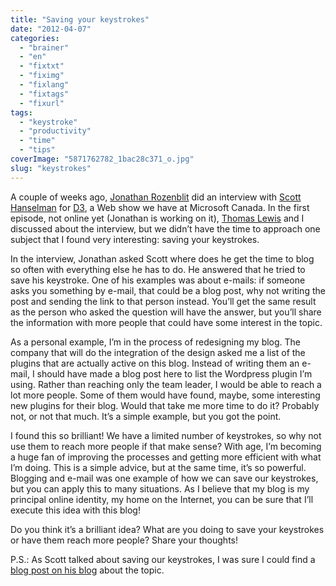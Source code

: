 ```yaml
---
title: "Saving your keystrokes"
date: "2012-04-07"
categories: 
  - "brainer"
  - "en"
  - "fixtxt"
  - "fiximg"
  - "fixlang"
  - "fixtags"
  - "fixurl"
tags: 
  - "keystroke"
  - "productivity"
  - "time"
  - "tips"
coverImage: "5871762782_1bac28c371_o.jpg"
slug: "keystrokes"
---
```


A couple of weeks ago, [Jonathan Rozenblit](https://jrozenblit.ca/) did an interview with [Scott Hanselman](https://www.hanselman.com/blog/) for [D3](https://blogs.msdn.com/b/cdndevs/p/d3.aspx), a Web show we have at Microsoft Canada. In the first episode, not online yet (Jonathan is working on it), [Thomas Lewis](https://asimplepixel.tumblr.com/) and I discussed about the interview, but we didn’t have the time to approach one subject that I found very interesting: saving your keystrokes.

In the interview, Jonathan asked Scott where does he get the time to blog so often with everything else he has to do. He answered that he tried to save his keystroke. One of his examples was about e-mails: if someone asks you something by e-mail, that could be a blog post, why not writing the post and sending the link to that person instead. You’ll get the same result as the person who asked the question will have the answer, but you’ll share the information with more people that could have some interest in the topic.

As a personal example, I’m in the process of redesigning my blog. The company that will do the integration of the design asked me a list of the plugins that are actually active on this blog. Instead of writing them an e-mail, I should have made a blog post here to list the Wordpress plugin I’m using. Rather than reaching only the team leader, I would be able to reach a lot more people. Some of them would have found, maybe, some interesting new plugins for their blog. Would that take me more time to do it? Probably not, or not that much. It’s a simple example, but you got the point.

I found this so brilliant! We have a limited number of keystrokes, so why not use them to reach more people if that make sense? With age, I’m becoming a huge fan of improving the processes and getting more efficient with what I’m doing. This is a simple advice, but at the same time, it’s so powerful. Blogging and e-mail was one example of how we can save our keystrokes, but you can apply this to many situations. As I believe that my blog is my principal online identity, my home on the Internet, you can be sure that I’ll execute this idea with this blog!

Do you think it’s a brilliant idea? What are you doing to save your keystrokes or have them reach more people? Share your thoughts!

P.S.: As Scott talked about saving our keystrokes, I was sure I could find a [blog post on his blog](https://www.hanselman.com/blog/DoTheyDeserveTheGiftOfYourKeystrokes.aspx) about the topic.
